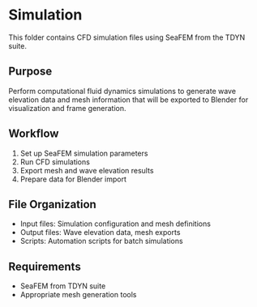 # Simulation

This folder contains CFD simulation files using SeaFEM from the TDYN suite.

## Purpose

Perform computational fluid dynamics simulations to generate wave elevation data and mesh information that will be exported to Blender for visualization and frame generation.

## Workflow

1. Set up SeaFEM simulation parameters
2. Run CFD simulations
3. Export mesh and wave elevation results
4. Prepare data for Blender import

## File Organization

- Input files: Simulation configuration and mesh definitions
- Output files: Wave elevation data, mesh exports
- Scripts: Automation scripts for batch simulations

## Requirements

- SeaFEM from TDYN suite
- Appropriate mesh generation tools
